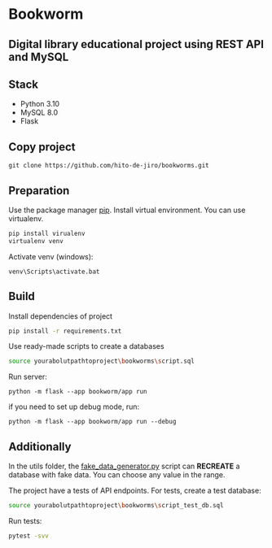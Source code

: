 Bookworm
==
Digital library educational project using REST API and MySQL
--
## Stack
- Python 3.10
- MySQL 8.0
- Flask
## Copy project
```
git clone https://github.com/hito-de-jiro/bookworms.git
```
## Preparation

Use the package manager [pip](https://pip.pypa.io/en/stable/).
Install virtual environment. You can use virtualenv.
```bash
pip install virualenv
virtualenv venv
```
Activate venv (windows):
```
venv\Scripts\activate.bat
```
## Build
Install dependencies of project

```bash
pip install -r requirements.txt
```
Use ready-made scripts to create a databases
```bash
source yourabolutpathtoproject\bookworms\script.sql
```
Run server:
```
python -m flask --app bookworm/app run
```
if you need to set up debug mode, run:
```
python -m flask --app bookworm/app run --debug
```
## Additionally
In the utils folder, the [fake_data_generator.py](utils/fake_data_generator.py) script can **RECREATE** a database with fake data.
You can choose any value in the range.

The project have a tests of API endpoints.
For tests, create a test database:
```bash
source yourabolutpathtoproject\bookworms\script_test_db.sql
```
Run tests:
```bash
pytest -svv
```
